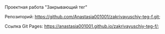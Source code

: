 Проектная работа "Закрывающий тег"

Репозиторий: https://github.com/Anastasia001001/zakrivayuschiy-teg-f.git;

Ссылка Git Pages: https://anastasia001001.github.io/zakrivayuschiy-teg-f/;
